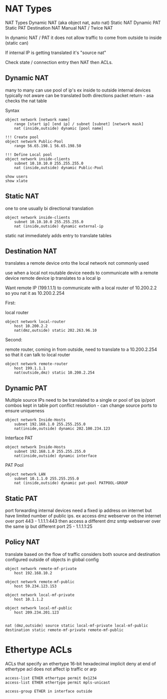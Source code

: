 # NAT Types

NAT Types
	Dynamic NAT (aka object nat, auto nat)
	Static NAT
	Dynamic PAT
	Static PAT
	Destination NAT
	Manual NAT / Twice NAT

In dynamic NAT / PAT it does not allow traffic to come from outside to inside (static can)

If internal IP is getting translated it's "source nat"

Check state / connection entry then NAT then ACLs. 

## Dynamic NAT
many to many
can use pool of ip's
ex inside to outside 
internal devices typically not aware
can be translated both directions
packet return - asa checks the nat table 

Syntax
```
object network [network name]
	range [start ip] [end ip] / subnet [subnet] [network mask] 
	nat (inside,outside) dynamic [pool name]
	
!!! Create pool
object network Public-Pool
	range 56.65.198.1 56.65.198.50
	
!!! Define Local pool
object network inside-clients
	subnet 10.10.10.0 255.255.255.0
	nat (inside,outside) dynamic Public-Pool
```

```
show users
show xlate
```

## Static NAT
one to one usually
bi directional translation

```
object network inside-clients
	subnet 10.10.10.0 255.255.255.0
	nat (inside,outside) dynamic external-ip
```

static nat immediately adds entry to translate tables

## Destination NAT
translates a remote device onto the local network
not commonly used

use when a local not routable device needs to communicate with a remote device
remote device ip translates to a local ip

Want remote IP (199.1.1.1) to communicate with a local router of 10.200.2.2 so you nat it as 10.200.2.254

First:

local router
```
object network local-router
	host 10.200.2.2
	nat(dmz,outside) static 202.263.96.10
```

Second:

remote router, coming in from outside, need to translate to a 10.200.2.254 so that it can talk to local router

```
object network remote-router
	host 199.1.1.1
	nat(outside,dmz) static 10.200.2.254
```

## Dynamic PAT
Multiple source IPs need to be translated to a single or pool of ips
ip/port combos kept in table 
port conflict resolution - can change source ports to ensure uniqueness

```
object network Inside-Hosts
	subnet 192.168.1.0 255.255.255.0
	nat(inside,outside) dynamic 202.100.234.123
```

Interface PAT
```
object network Inside-Hosts
	subnet 192.168.1.0 255.255.255.0
	nat(inside,outside) dynamic interface
```

PAT Pool
```
object network LAN
	subnet 10.1.1.0 255.255.255.0
	nat (inside,outside) dynamic pat-pool PATPOOL-GROUP
```

## Static PAT
port forwarding
internal devices need a fixed ip address on internet but have limited number of public ips.
ex access dmz webserver on the internet over port 443 - 1.1.1.1:443 
then access a different dmz smtp webserver over the same ip but different port 25 - 1.1.1.1:25

## Policy NAT
translate based on the flow of traffic
considers both source and destination
configured outside of objects in global config

```
object network remote-mf-private
	host 192.168.10.2

object network remote-mf-public
	host 59.234.123.153

object network local-mf-private
	host 10.1.1.2

object network local-mf-public
	host 209.234.201.123
	

nat (dmz,outside) source static local-mf-private local-mf-public destination static remote-mf-private remote-mf-public
```

# Ethertype ACLs
ACLs that specify an ethertype
16-bit hexadecimal 
implicit deny at end of ethertype acl does not affect ip traffic or arp
```
access-list ETHER ethertype permit 0x1234
access-list ETHER ethertype permit mpls-unicast

access-group ETHER in interface outside
```